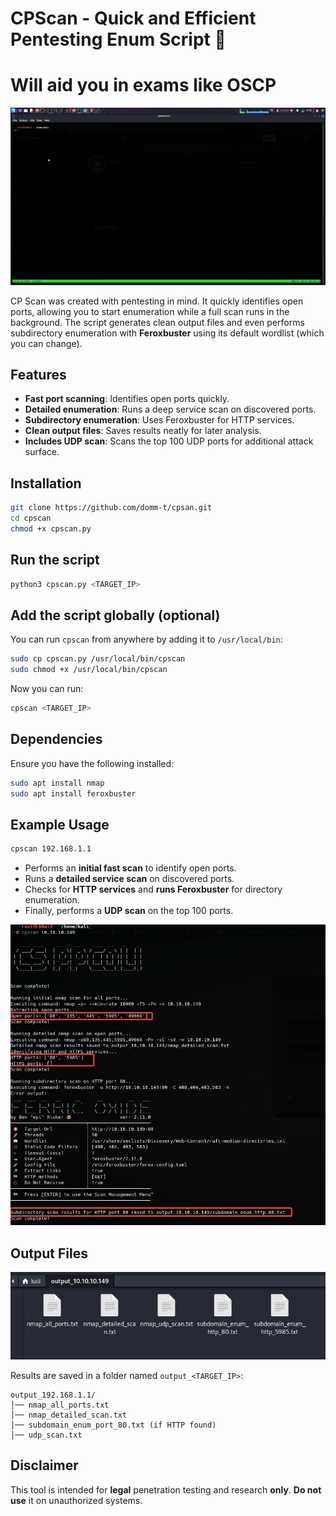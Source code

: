 # CPScan - Quick and Efficient Pentesting Enum Script 🚀 
# Will aid you in exams like OSCP
![Demo](cpscan.gif)


CP Scan was created with pentesting in mind. It quickly identifies open ports, allowing you to start enumeration while a full scan runs in the background. The script generates clean output files and even performs subdirectory enumeration with **Feroxbuster** using its default wordlist (which you can change).  

## Features  
- **Fast port scanning**: Identifies open ports quickly.  
- **Detailed enumeration**: Runs a deep service scan on discovered ports.  
- **Subdirectory enumeration**: Uses Feroxbuster for HTTP services.  
- **Clean output files**: Saves results neatly for later analysis.  
- **Includes UDP scan**: Scans the top 100 UDP ports for additional attack surface.  

## Installation  
```bash
git clone https://github.com/domm-t/cpsan.git 
cd cpscan  
chmod +x cpscan.py  
```

## Run the script  
```bash
python3 cpscan.py <TARGET_IP>
```

## Add the script globally (optional)  
You can run `cpscan` from anywhere by adding it to `/usr/local/bin`:  
```bash
sudo cp cpscan.py /usr/local/bin/cpscan  
sudo chmod +x /usr/local/bin/cpscan  
```
Now you can run:  
```bash
cpscan <TARGET_IP>
```

## Dependencies  
Ensure you have the following installed:  
```bash
sudo apt install nmap  
sudo apt install feroxbuster  
```

## Example Usage  
```bash
cpscan 192.168.1.1
```
- Performs an **initial fast scan** to identify open ports.  
- Runs a **detailed service scan** on discovered ports.  
- Checks for **HTTP services** and **runs Feroxbuster** for directory enumeration.  
- Finally, performs a **UDP scan** on the top 100 ports.

![Demo](fscan.jpg)

## Output Files  
![Demo](ffiles.jpg)

Results are saved in a folder named `output_<TARGET_IP>`:  
```
output_192.168.1.1/
│── nmap_all_ports.txt
│── nmap_detailed_scan.txt
│── subdomain_enum_port_80.txt (if HTTP found)
│── udp_scan.txt
```

## Disclaimer  
This tool is intended for **legal** penetration testing and research **only**. **Do not use** it on unauthorized systems.  
  
